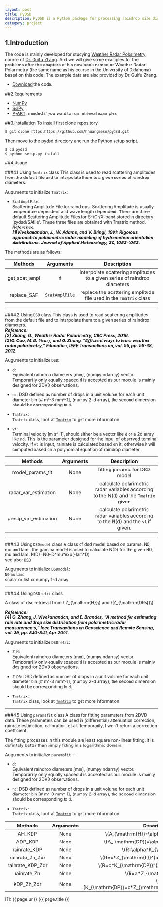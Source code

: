 ```yaml
---
layout: post
title: PyDSD
description: PyDSD is a Python package for processing raindrop size distribution data.
category: project
---
```



## 1.Introduction
The code is mainly developed for studying [Weather Radar Polarimetry](http://weather.ou.edu/~guzhang/page/Book.html) course of [Dr. Guifu Zhang](http://weather.ou.edu/~guzhang/page/Home.html).
And we will give some examples for the problems after the chapters of his new book named as Weather Radar Polarimetry 
(the same name as his course in the University of Oklahoma) based on this code.
The example data are also provided by Dr. Guifu Zhang.
  * [Download](https://github.com/hhuangmeso/pydsd/archive/master.zip) the code.

##2.Requirements
* [NumPy](http://numpy.org/)  
* [SciPy](http://scipy.org/)
* [PyART](https://github.com/ARM-DOE/pyart): needed if you want to run retrieval examples

##3.Installation
To install first clone repository:

    $ git clone https:https://github.com/hhuangmeso/pydsd.git

Then move to the pydsd directory and run the Python setup script.

    $ cd pydsd
    $ python setup.py install

##4.Usage

###4.1 Using `Tmatrix` class
This class is used to read scattering amplitudes from the default file and to interpolate them to a given series of raindrop diameters.  

Auguments to initialize `Tmatrix`:

* `ScatAmplFile`:  
Scattering Amplitude File for raindrops. Scattering Amplitude is usually temperature dependent and wave length dependent. There are three default Scattering Amplitude Files for S-/C-/X-band stored in directory 'pydsd/SAfile'. These three files are obtained with Tmatrix method.  
***Reference:  
[1]Vivekanandan, J., W. Adams, and V. Bringi, 1991: Rigorous approach to polarimetric radar modeling of hydrometeor orientation distributions. Journal of Applied Meteorology, 30, 1053-1063.***

The methods are as follows:

Methods  | Arguments |Description
:-------------: | :-------------:|:-------------:
get\_scat\_ampl  |`d`| interpolate scattering amplitudes to a given series of raindrop diameters
replace\_SAF| `ScatAmplFile` | replace the scattering amplitude file used in the `Tmatrix` class
---

###4.2 Using `DSD` class
This class is used to read scattering amplitudes from the default file and to interpolate them to a given series of raindrop diameters.  
***Reference:  
[2] Zhang, G., Weather Radar Polarimetry, CRC Press, 2016.  
[3]Q. Cao, M. B. Yeary, and G. Zhang, "Efficient ways to learn weather radar polarimetry," Education, IEEE Transactions on, vol. 55, pp. 58-68, 2012.***
 
Auguments to initialize `DSD`:  

* `d`:  
Equivalent raindrop diameters [mm],  (numpy ndarray) vector. Temporarilly only equally spaced d is accepted as our module is mainly designed for 2DVD observations.

* `nd`:
DSD defined as number of drops in a unit volume for each unit diameter bin [# m^-3 mm^-1], (numpy  2-d array), the second dimension should be corresponding to `d`.

* `Tmatrix`:  
`Tmatrix` class, look at [`Tmatrix`](#4.1Tmatrix) to get more information.

* `vt`:  
Terminal velocity [m s^-1], should either be a vector like `d` or a 2d array like `nd`. This is the parameter designed for the input of observed terminal velocity. If `vt` is input, rainrate is calculated based on it, otherwise it will computed based on a polynomial equation of raindrop diameter.

Methods  | Arguments |Description
:-------------: | :-------------:|:-------------:
model\_params\_fit  |None| fitting params. for DSD model
radar\_var\_estimation  |None| calculate polarimetric radar variables according to the N(d) and the `Tmatrix` given
precip\_var\_estimation	|None| calculate polarimetric radar variables according to the N(d) and the `vt` if given.

---

###4.3 Using `DSDmodel` class
A class of dsd model based on params. N0, mu and lam. The gamma model is used to calculate N(D) for the given N0, mu and lam. N(D)=N0\*D\^mu\*exp(-lam\*D)  
see also: [`DSD`](#4.2DSD)

Auguments to initialize `DSDmodel`:  
`N0` `mu` `lam`:  
scalar or list or numpy 1-d array

---

###4.4 Using `DSDretri` class

A class of dsd retrieval from \\(Z_{\mathrm{H}}\\) and \\(Z_{\mathrm{DRs}}\\).
  
***Reference:  
[4] G. Zhang, J. Vivekanandan, and E. Brandes, "A method for estimating rain rate and drop size distribution from polarimetric radar measurements," Ieee Transactions on Geoscience and Remote Sensing, vol. 39, pp. 830-841, Apr 2001.***

Auguments to initialize `DSDretri`:

* `Z_H`:  
Equivalent raindrop diameters [mm],  (numpy ndarray) vector. Temporarilly only equally spaced d is accepted as our module is mainly designed for 2DVD observations.

* `Z_DR`:
DSD defined as number of drops in a unit volume for each unit diameter bin [# m^-3 mm^-1], (numpy  2-d array), the second dimension should be corresponding to `d`.

* `Tmatrix`:  
`Tmatrix` class, look at [`Tmatrix`](#4.1Tmatrix) to get more information.

---

###4.5 Using `paramsfit` class
A class for fitting parameters from 2DVD data.
These parameters can be used in (differential) attenuation correction, rainrate estimation, calibration, et al. Temporarily, I won't return a correction coefficient.

The fitting processes in this module are least square non-linear fitting. It is definitely better than simply fitting in a logarithmic domain.

Auguments to initialize `paramsfit `:

* `d`:  
Equivalent raindrop diameters [mm],  (numpy ndarray) vector. Temporarilly only equally spaced d is accepted as our module is mainly designed for 2DVD observations.

* `nd`:
DSD defined as number of drops in a unit volume for each unit diameter bin [# m^-3 mm^-1], (numpy  2-d array), the second dimension should be corresponding to `d`.

* `Tmatrix`:  
`Tmatrix` class, look at [`Tmatrix`](#4.1Tmatrix) to get more information.

Methods  | Arguments |Description
:-------------: | :-------------:|:-------------:
    AH\_KDP|None| \\(A_{\mathrm{H}}=\alpha*K_{\mathrm{DP}}\\)
    ADP\_KDP|None| \\(A_{\mathrm{DP}}=\alpha*K_{\mathrm{DP}}\\)
    rainrate\_KDP|None| \\(R=\alpha*K_{\mathrm{DP}}\\)
    rainrate\_Zh\_Zdr|None| \\(R=c*Z_{\mathrm{h}}^{a}*Z_{\mathrm{dr}}^{b}\\)
    rainrate\_KDP\_Zdr|None| \\(R=c*K_{\mathrm{DP}}^{a}*Z_{\mathrm{dr}}^{b}\\)
    rainrate\_Zh|None| \\(R=a*Z_{\mathrm{h}}^{b}\\)
    KDP\_Zh\_Zdr|None| \\(K_{\mathrm{DP}}=c*Z_{\mathrm{h}}^{a}*Z_{\mathrm{dr}}^{b}\\)



[1]:    {{ page.url}}  ({{ page.title }})
